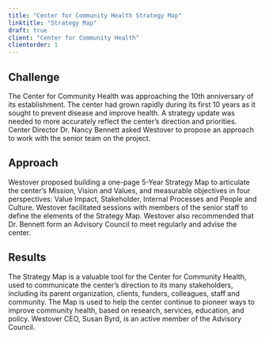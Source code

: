 ```yaml
---
title: "Center for Community Health Strategy Map"
linktitle: "Strategy Map"
draft: true
client: "Center for Community Health"
clientorder: 1
---
```

## Challenge
The Center for Community Health was approaching the 10th anniversary of its establishment. The center had grown rapidly during its first 10 years as it sought to prevent disease and improve health.  A strategy update was needed to more accurately reflect the center’s direction and priorities. Center Director Dr. Nancy Bennett asked Westover to propose an approach to work with the senior team on the project.

## Approach
Westover proposed building a one-page 5-Year Strategy Map to articulate the center’s Mission, Vision and Values, and measurable objectives in four perspectives: Value Impact, Stakeholder, Internal Processes and People and Culture. Westover facilitated sessions with members of the senior staff to define the elements of the Strategy Map. Westover also recommended that Dr. Bennett form an Advisory Council to meet regularly and advise the center.

## Results
The Strategy Map is a valuable tool for the Center for Community Health, used to communicate the center’s direction to its many stakeholders, including its parent organization, clients, funders, colleagues, staff and community. The Map is used to help the center continue to pioneer ways to improve community health, based on research, services, education, and policy. Westover CEO, Susan Byrd, is an active member of the Advisory Council.
